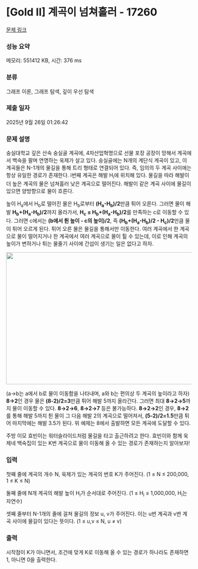 # [Gold II] 계곡이 넘쳐흘러 - 17260 

[문제 링크](https://www.acmicpc.net/problem/17260) 

### 성능 요약

메모리: 551412 KB, 시간: 376 ms

### 분류

그래프 이론, 그래프 탐색, 깊이 우선 탐색

### 제출 일자

2025년 9월 26일 01:26:42

### 문제 설명

<p>숭실대학교 깊은 산속 숭실골 계곡에, 4차산업혁명으로 선물 포장 공장이 망해서 계곡에서 백숙을 팔며 연명하는 욱제가 살고 있다. 숭실골에는 N개의 계단식 계곡이 있고, 이 계곡들은 N-1개의 물길을 통해 트리 형태로 연결되어 있다. 즉, 임의의 두 계곡 사이에는 항상 유일한 경로가 존재한다. i번째 계곡은 해발 H<sub>i</sub>에 위치해 있다. 물길을 따라 해발이 더 높은 계곡의 물은 넘쳐흘러 낮은 계곡으로 떨어진다. 해발이 같은 계곡 사이에 물길이 있으면 양방향으로 물이 흐른다.</p>

<p>높이 H<sub>a</sub>에서 H<sub>b</sub>로 떨어진 물은 H<sub>b</sub>로부터 <strong>(H<sub>a</sub>-H<sub>b</sub>)/2</strong>만큼 튀어 오른다. 그러면 물이 해발 <strong>H<sub>b</sub>+(H<sub>a</sub>-H<sub>b</sub>)/2</strong>까지 올라가서, <strong>H<sub>c</sub> ≤ H<sub>b</sub>+(H<sub>a</sub>-H<sub>b</sub>)/2</strong>를 만족하는 c로 이동할 수 있다. 그러면 c에서는 <strong>(b에서 튄 높이 - c의 높이)/2</strong>, 즉 <strong>(H<sub>b</sub>+(H<sub>a</sub>-H<sub>b</sub>)/2 - H<sub>c</sub>)/2</strong>만큼 물이 튀어 오르게 된다. 튀어 오른 물은 물길을 통해서만 이동한다. 여러 계곡에서 한 계곡으로 물이 떨어지거나 한 계곡에서 여러 계곡으로 물이 튈 수 있는데, 이로 인해 계곡의 높이가 변하거나 튀는 물줄기 사이에 간섭이 생기는 일은 없다고 하자.</p>

<p style="text-align: center;"><img alt="" src="https://upload.acmicpc.net/47b6063a-61f3-49c5-a600-f8f194de3c18/-/preview/" style="height: 357px; width: 600px;"></p>

<p>(a→b는 a에서 b로 물이 이동함을 나타내며, a와 b는 편의상 두 계곡의 높이라고 하자) <strong>8→2</strong>인 경우 물은 <strong>(8-2)/2=3</strong>만큼 튀어 해발 5까지 올라간다. 그러면 최대 <strong>8→2→5</strong>까지 물이 이동할 수 있다. <strong>8→2→6</strong>, <strong>8→2→7</strong> 등은 불가능하다. <strong>8→2→2</strong>인 경우, <strong>8→2</strong>를 통해 해발 5까지 튄 물이 그 다음 해발 2의 계곡으로 떨어져서, <strong>(5-2)/2=1.5</strong>만큼 튀어 마지막에는 해발 3.5가 된다. 위 예제는 8에서 출발하면 모든 계곡에 도달할 수 있다.  </p>

<p>주방 이모 효빈이는 워터슬라이드처럼 물길을 타고 출근하려고 한다. 효빈이와 함께 욱제네 백숙집이 있는 K번 계곡으로 물이 이동해 올 수 있는 경로가 존재하는지 알아보자!</p>

### 입력 

 <p>첫째 줄에 계곡의 개수 N, 욱제가 있는 계곡의 번호 K가 주어진다. (1 ≤ N ≤ 200,000, 1 ≤ K ≤ N)</p>

<p>둘째 줄에 N개 계곡의 해발 높이 H<sub>i</sub>가 순서대로 주어진다. (1 ≤ H<sub>i</sub> ≤ 1,000,000, H<sub>i</sub>는 자연수)</p>

<p>셋째 줄부터 N-1개의 줄에 걸쳐 물길의 정보 u, v가 주어진다. 이는 u번 계곡과 v번 계곡 사이에 물길이 있다는 뜻이다. (1 ≤ u,v ≤ N, u ≠ v)</p>

### 출력 

 <p>시작점이 K가 아니면서, 조건에 맞게 K로 이동해 올 수 있는 경로가 하나라도 존재하면 1, 아니면 0을 출력한다.</p>

